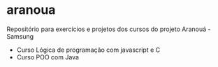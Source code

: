 # aranoua
Repositório para exercícios e projetos dos cursos do projeto Aranouá - Samsung
- Curso Lógica de programação com javascript e C
- Curso POO com Java

